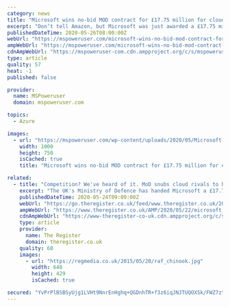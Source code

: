 ```yaml
---
category: news
title: "Microsoft wins no-bid MOD contract for £17.75 million for cloud support services"
excerpt: "Don’t tell Amazon, but Microsoft was just awarded a £17.75 million contract to provide cloud support services to the Ministry of Defence in UK on the basis that no-one else could provide the same service."
publishedDateTime: 2020-05-26T08:00:00Z
webUrl: "https://mspoweruser.com/microsoft-wins-no-bid-mod-contract-for-17-75-million-for-cloud-support-services/"
ampWebUrl: "https://mspoweruser.com/microsoft-wins-no-bid-mod-contract-for-17-75-million-for-cloud-support-services/amp/"
cdnAmpWebUrl: "https://mspoweruser-com.cdn.ampproject.org/c/s/mspoweruser.com/microsoft-wins-no-bid-mod-contract-for-17-75-million-for-cloud-support-services/amp/"
type: article
quality: 57
heat: -1
published: false

provider:
  name: MSPoweruser
  domain: mspoweruser.com

topics:
  - Azure

images:
  - url: "https://mspoweruser.com/wp-content/uploads/2020/05/Microsoft-UK.jpg"
    width: 1000
    height: 750
    isCached: true
    title: "Microsoft wins no-bid MOD contract for £17.75 million for cloud support services"

related:
  - title: "Competition? We've heard of it. MoD snubs cloud rivals to hand Microsoft £17.7m Azure hosted services gig"
    excerpt: "The UK's Ministry of Defence has handed Microsoft a £17.75m contract to run hosted services in the Azure Cloud – and rivals won't even get a chance to compete due to requisite \"data sovereignty and reliability\"."
    publishedDateTime: 2020-05-24T09:09:00Z
    webUrl: "https://go.theregister.co.uk/feed/www.theregister.co.uk/2020/05/22/microsoft_bags_18_million_mod/"
    ampWebUrl: "https://www.theregister.co.uk/AMP/2020/05/22/microsoft_bags_18_million_mod/"
    cdnAmpWebUrl: "https://www-theregister-co-uk.cdn.ampproject.org/c/s/www.theregister.co.uk/AMP/2020/05/22/microsoft_bags_18_million_mod/"
    type: article
    provider:
      name: The Register
      domain: theregister.co.uk
    quality: 60
    images:
      - url: "https://regmedia.co.uk/2015/05/20/raf_chinook.jpg"
        width: 648
        height: 429
        isCached: true

secured: "YvPrPlBSBSyUjg1LVHt9NnrEnHghq+QGDnhTR+f3z6iqJNJTUQOXSk/FWZ7ztDeUvWOfcWjXr9bzUOODV3cqP30yOKMEnWwUVbTvhce6y9sIFJySqqMgXdkn6CAfUWreXnRkHp61FvWk8HwHjpMn/m4WkaJxhBOSqa1IPPIQX4P7R8KCBIfZygE95Ri3gV0oIMaYTRdGGjoBPR4JT4LryYKsMblPLJnFJcDC2qwG7pt0RhqnDBkyq2UCWT1y/s/igH6jHH8xfXAfnYZIzeDnsp3QfAEogdS+eBEPoH9PrSCUbIcQSn/AMhcHHoKPgxOGu4cMhcN7ULOGeKN0NwI0jhoglLLFcaApIJkJeGcVHcij8jauYhVkScFwJaF5w4MVFDbxP1hYYsvr0FXae98izkALOJ4xVj1mfSPUYY3zVGP51dKzdtgqBzLeQDGLWhTgKIO+0fdsTJiKhVuGqJAdkzz5XQRG6nCn/9rP6b4mGsY=;hDZhieeN+xXdj8KwqLcfxQ=="
---
```


